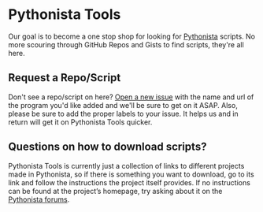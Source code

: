 Pythonista Tools
================

Our goal is to become a one stop shop for looking for [Pythonista](http://omz-software.com/pythonista/) scripts. No more scouring through GitHub Repos and Gists to find scripts, they're all here.

Request a Repo/Script
------------

Don't see a repo/script on here? [Open a new issue](https://github.com/Pythonista-Tools/Pythonista-Tools/issues/new?title=Please+add+this+link+to+Pythonista-Tools&body=URL:+) with the name and url of the program you'd like added and we'll be sure to get on it ASAP. Also, please be sure to add the proper labels to your issue. It helps us and in return will get it on Pythonista Tools quicker.

Questions on how to download scripts?
------------

Pythonista Tools is currently just a collection of links to different projects made in Pythonista, so if there is something you want to download, go to its link and follow the instructions the project itself provides. If no instructions can be found at the project’s homepage, try asking about it on the [Pythonista forums](http://omz-forums.appspot.com/pythonista).
